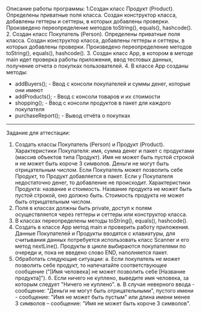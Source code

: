 Описание работы программы:
1.Создан класс Продукт (Product). Определены приватные поля класса. 
   Создан конструктор класса, добавлены геттеры и сеттеры, в которых 
   добавлены проверки. Произведено переопределение методов toString(), equals(), hashcode().
2. Создан класс Покупатель (Person). Определены приватные поля класса. 
   Создан конструктор класса, добавлены геттеры и сеттеры, в которых 
   добавлены проверки. Произведено переопределение методов toString(), equals(), hashcode().
3. Создан класс App, в котором в методе main идет проверка работы приложения,
   ввод тестовых данных, получение отчета о покупках пользователей.
4. В классе App созданы методы:
   - addBuyers(); - Ввод с консоли покупателей и суммы денег, которые они имеют
   - addProducts(); - Ввод с консоли товаров и их стоимости 
   - shopping(); - Ввод с консоли продуктов в пакет для каждого покупателя
   - purchaseReport(); - Вывод отчёта о покупках

----------------------------------------------------------------------------------------
Задание для аттестации:
1. Создать классы Покупатель (Person) и Продукт (Product).
   Характеристики Покупателя: имя, сумма денег и пакет с продуктами 
  (массив объектов типа Продукт). Имя не может быть пустой строкой и не может быть короче 
  3 символов. Деньги не могут быть отрицательным числом.
   Если Покупатель может позволить себе Продукт, то Продукт добавляется в пакет. 
   Если у Покупателя недостаточно денег, то добавление не происходит.
   Характеристики Продукта: название и стоимость. Название продукта не может быть пустой строкой,
   оно должно быть. Стоимость продукта не может быть отрицательным числом.
2. Поля в классах должны быть private, доступ к полям осуществляется через геттеры и сеттеры 
   или конструктор класса.
3. В классах переопределены методы toString(), equals(), hashcode().
4. Создать в классе App метод main и проверить работу приложения. Данные Покупателей и Продукты 
   вводятся с клавиатуры, для считывания данных потребуется использовать класс Scanner и его 
   метод nextLine(). Продукты в цикле выбираются покупателями по очереди и, пока не введено 
   слово END, наполняется пакет.
5. Обработать следующие ситуации:
   а. Если покупатель не может позволить себе продукт, то напечатайте соответствующее сообщение 
   ("[Имя человека] не может позволить себе [Название продукта]").
   б. Если ничего не куплено, выведите имя человека, за которым следует "Ничего не куплено".
   в. В случае неверного ввода - сообщение: "Деньги не могут быть отрицательными", 
   пустого имени - сообщение: "Имя не может быть пустым" или длина имени менее 3 символов – 
   сообщение: "Имя не может быть короче 3 символов".